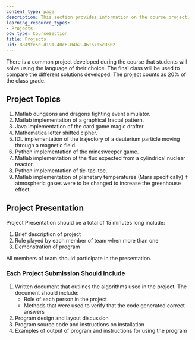 ```yaml
---
content_type: page
description: This section provides information on the course project.
learning_resource_types:
- Projects
ocw_type: CourseSection
title: Projects
uid: 8849fe5d-d191-40c6-04b2-4616705c3502
---
```


There is a common project developed during the course that students will solve using the language of their choice. The final class will be used to compare the different solutions developed. The project counts as 20% of the class grade.

Project Topics
--------------

1.  Matlab dungeons and dragons fighting event simulator.
2.  Matlab implementation of a graphical fractal pattern.
3.  Java implementation of the card game magic drafter.
4.  Mathematica letter shifted cipher.
5.  IDL implementation of the trajectory of a deuterium particle moving through a magnetic field.
6.  Python implementation of the minesweeper game.
7.  Matlab implementation of the flux expected from a cylindrical nuclear reactor.
8.  Python implementation of tic-tac-toe.
9.  Matlab implementation of planetary temperatures (Mars specifically) if atmospheric gases were to be changed to increase the greenhouse effect.

Project Presentation
--------------------

Project Presentation should be a total of 15 minutes long include:

1.  Brief description of project
2.  Role played by each member of team when more than one
3.  Demonstration of program

All members of team should participate in the presentation.

### Each Project Submission Should Include

1.  Written document that outlines the algorithms used in the project. The document should include:
    *   Role of each person in the project
    *   Methods that were used to verify that the code generated correct answers
2.  Program design and layout discussion
3.  Program source code and instructions on installation
4.  Examples of output of program and instructions for using the program
